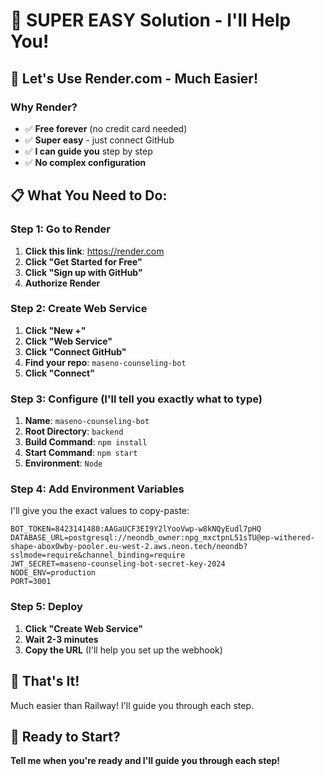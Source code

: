 # 🚀 SUPER EASY Solution - I'll Help You!

## 🎯 Let's Use Render.com - Much Easier!

### Why Render?
- ✅ **Free forever** (no credit card needed)
- ✅ **Super easy** - just connect GitHub
- ✅ **I can guide you** step by step
- ✅ **No complex configuration**

## 📋 What You Need to Do:

### Step 1: Go to Render
1. **Click this link**: https://render.com
2. **Click "Get Started for Free"**
3. **Click "Sign up with GitHub"**
4. **Authorize Render**

### Step 2: Create Web Service
1. **Click "New +"**
2. **Click "Web Service"**
3. **Click "Connect GitHub"**
4. **Find your repo**: `maseno-counseling-bot`
5. **Click "Connect"**

### Step 3: Configure (I'll tell you exactly what to type)
1. **Name**: `maseno-counseling-bot`
2. **Root Directory**: `backend`
3. **Build Command**: `npm install`
4. **Start Command**: `npm start`
5. **Environment**: `Node`

### Step 4: Add Environment Variables
I'll give you the exact values to copy-paste:

```
BOT_TOKEN=8423141480:AAGaUCF3EI9Y2lYooVwp-w8kNQyEudl7pHQ
DATABASE_URL=postgresql://neondb_owner:npg_mxctpnL51sTU@ep-withered-shape-abox0wby-pooler.eu-west-2.aws.neon.tech/neondb?sslmode=require&channel_binding=require
JWT_SECRET=maseno-counseling-bot-secret-key-2024
NODE_ENV=production
PORT=3001
```

### Step 5: Deploy
1. **Click "Create Web Service"**
2. **Wait 2-3 minutes**
3. **Copy the URL** (I'll help you set up the webhook)

## 🎯 That's It!

Much easier than Railway! I'll guide you through each step.

## 🔧 Ready to Start?

**Tell me when you're ready and I'll guide you through each step!**
